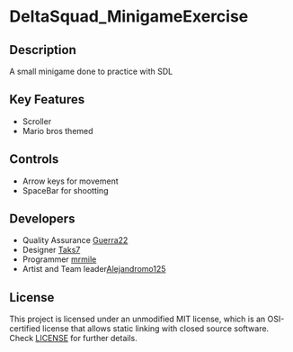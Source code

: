# DeltaSquad_MinigameExercise

## Description

A small minigame done to practice with SDL

## Key Features

 - Scroller
 - Mario bros themed
 
## Controls

 - Arrow keys for movement
 - SpaceBar for shootting

## Developers

 - Quality Assurance [Guerra22](https://github.com/guerra22)
 - Designer [Taks7](https://github.com/Taks7)
 - Programmer [mrmile](https://github.com/mrmile)
 - Artist and Team leader[Alejandromo125](https://github.com/Alejandromo125)

## License

This project is licensed under an unmodified MIT license, which is an OSI-certified license that allows static linking with closed source software. Check [LICENSE](LICENSE) for further details.

